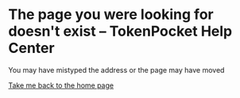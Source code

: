 # The page you were looking for doesn't exist – TokenPocket Help Center

You may have mistyped the address or the page may have moved

&#x20;[Take me back to the home page](https://tokenpockethelpsupport.zendesk.com/hc)
